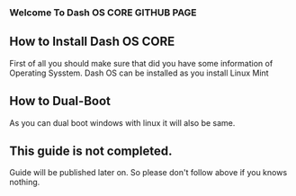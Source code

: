 ### Welcome To Dash OS CORE GITHUB PAGE

## How to Install Dash OS CORE

First of all you should make sure that did you have some information of Operating Sysstem. Dash OS can be installed as you install Linux Mint

## How to Dual-Boot

As you can dual boot windows with linux it will also be same.

## This guide is not completed.

Guide will be published later on.
So please don't follow above if you knows nothing.
